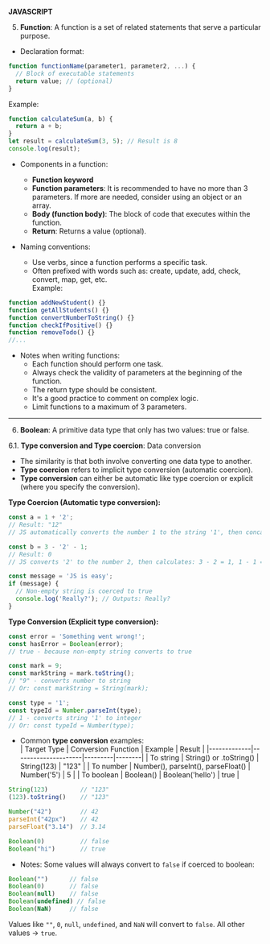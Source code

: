 **JAVASCRIPT**

5. **Function**: A function is a set of related statements that serve a particular purpose.  
- Declaration format:  
```javascript
function functionName(parameter1, parameter2, ...) {
  // Block of executable statements
  return value; // (optional)
}
```
Example:
```javascript
function calculateSum(a, b) {
  return a + b;
}
let result = calculateSum(3, 5); // Result is 8
console.log(result);
```

- Components in a function:  
  + **Function keyword**  
  + **Function parameters**: It is recommended to have no more than 3 parameters. If more are needed, consider using an object or an array.  
  + **Body (function body)**: The block of code that executes within the function.  
  + **Return**: Returns a value (optional).  

- Naming conventions:  
  + Use verbs, since a function performs a specific task.  
  + Often prefixed with words such as: create, update, add, check, convert, map, get, etc.  
Example:  
```javascript
function addNewStudent() {}
function getAllStudents() {}
function convertNumberToString() {}
function checkIfPositive() {}
function removeTodo() {}
//...
```

- Notes when writing functions:  
  + Each function should perform one task.  
  + Always check the validity of parameters at the beginning of the function.  
  + The return type should be consistent.  
  + It's a good practice to comment on complex logic.  
  + Limit functions to a maximum of 3 parameters.

---

6. **Boolean**: A primitive data type that only has two values: true or false.

6.1. **Type conversion and Type coercion**: Data conversion  
- The similarity is that both involve converting one data type to another.  
- **Type coercion** refers to implicit type conversion (automatic coercion).  
- **Type conversion** can either be automatic like type coercion or explicit (where you specify the conversion).

**Type Coercion (Automatic type conversion):**
```javascript
const a = 1 + '2'; 
// Result: "12"
// JS automatically converts the number 1 to the string '1', then concatenates with the string '2'

const b = 3 - '2' - 1;
// Result: 0
// JS converts '2' to the number 2, then calculates: 3 - 2 = 1, 1 - 1 = 0

const message = 'JS is easy';
if (message) {
  // Non-empty string is coerced to true
  console.log('Really?'); // Outputs: Really?
}
```

**Type Conversion (Explicit type conversion):**
```javascript
const error = 'Something went wrong!';
const hasError = Boolean(error); 
// true - because non-empty string converts to true

const mark = 9;
const markString = mark.toString(); 
// "9" - converts number to string
// Or: const markString = String(mark);

const type = '1';
const typeId = Number.parseInt(type); 
// 1 - converts string '1' to integer
// Or: const typeId = Number(type);
```

- Common **type conversion** examples:  
| Target Type | Conversion Function | Example | Result |
|-------------|---------------------|---------|--------|
| To string   | String() or .toString() | String(123) | "123" |
| To number   | Number(), parseInt(), parseFloat() | Number('5') | 5 |
| To boolean  | Boolean() | Boolean('hello') | true |

```javascript
String(123)         // "123"
(123).toString()    // "123"

Number("42")        // 42
parseInt("42px")    // 42
parseFloat("3.14")  // 3.14

Boolean(0)          // false
Boolean("hi")       // true
```

- Notes: Some values will always convert to `false` if coerced to boolean:  
```javascript
Boolean("")      // false  
Boolean(0)       // false  
Boolean(null)    // false  
Boolean(undefined) // false  
Boolean(NaN)     // false
```
Values like `""`, `0`, `null`, `undefined`, and `NaN` will convert to `false`. All other values → `true`.